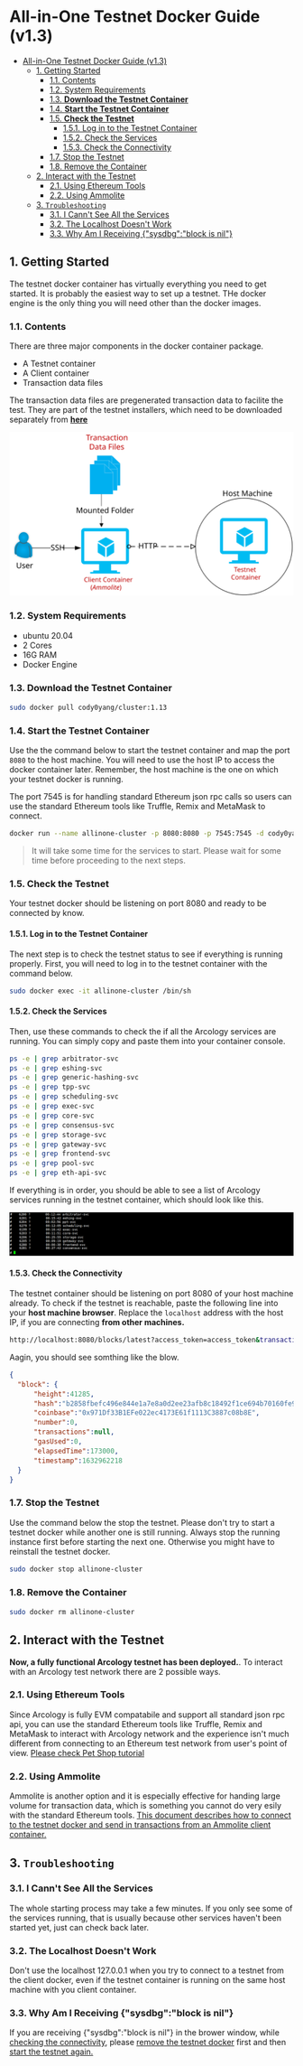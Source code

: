 # All-in-One Testnet Docker Guide (v1.3)

- [All-in-One Testnet Docker Guide (v1.3)](#all-in-one-testnet-docker-guide-v13)
  - [1. Getting Started](#1-getting-started)
    - [1.1. Contents](#11-contents)
    - [1.2. System Requirements](#12-system-requirements)
    - [1.3. **Download the Testnet Container**](#13-download-the-testnet-container)
    - [1.4. **Start the Testnet Container**](#14-start-the-testnet-container)
    - [1.5. **Check the Testnet**](#15-check-the-testnet)
      - [1.5.1. Log in to the Testnet Container](#151-log-in-to-the-testnet-container)
      - [1.5.2. Check the Services](#152-check-the-services)
      - [1.5.3. Check the Connectivity](#153-check-the-connectivity)
    - [1.7. Stop the Testnet](#17-stop-the-testnet)
    - [1.8. Remove the Container](#18-remove-the-container)
  - [2. Interact with the Testnet](#2-interact-with-the-testnet)
    - [2.1. Using Ethereum Tools](#21-using-ethereum-tools)
    - [2.2. Using Ammolite](#22-using-ammolite)
  - [3. `Troubleshooting`](#3-troubleshooting)
    - [3.1. I Cann't See All the Services](#31-i-cannt-see-all-the-services)
    - [3.2. The Localhost Doesn't Work](#32-the-localhost-doesnt-work)
    - [3.3. Why Am I Receiving {"sysdbg":"block is nil"}](#33-why-am-i-receiving-sysdbgblock-is-nil)

## 1. Getting Started

The testnet docker container has virtually everything you need to get started. It is probably the easiest way to set up a testnet. THe docker engine is the only thing you will need other than the docker images.

### 1.1. Contents

There are three major components in the docker container package.

- A Testnet container
- A Client container
- Transaction data files

The transaction data files are pregenerated transaction data to facilite the test. They are part of the testnet installers, which need to be downloaded separately from **[here](https://github.com/arcology-network/benchmarking/releases)**

![alt text](../../../img/testnet/testnet-container.svg)

### 1.2. System Requirements

- ubuntu 20.04
- 2 Cores
- 16G RAM
- Docker Engine

### 1.3. **Download the Testnet Container**

```sh
sudo docker pull cody0yang/cluster:1.13
```

### 1.4. **Start the Testnet Container**

Use the the command below to start the testnet container and map the port `8080` to the host machine. You will need to use the host IP to access the docker container later. Remember, the host machine is the one on which your testnet docker is running. 

The port 7545 is for handling standard Ethereum json rpc calls so users can use the standard Ethereum tools like Truffle, Remix and MetaMask to connect.

```sh
docker run --name allinone-cluster -p 8080:8080 -p 7545:7545 -d cody0yang/cluster:1.13 /root/dstart.sh chainID:100 rpcPort:7545
```
> It will take some time for the services to start. Please wait for some time before proceeding to the next steps.

### 1.5. **Check the Testnet**

Your testnet docker should be listening on port 8080 and ready to be connected by know.

#### 1.5.1. Log in to the Testnet Container

 The next step is to check the testnet status to see if everything is running properly. First, you will need to log in to the testnet container with the command below.

```sh
sudo docker exec -it allinone-cluster /bin/sh
```

#### 1.5.2. Check the Services

Then, use these commands to check the if all the Arcology services are running. You can simply copy and paste them into your container console.

``` sh
ps -e | grep arbitrator-svc
ps -e | grep eshing-svc
ps -e | grep generic-hashing-svc
ps -e | grep tpp-svc
ps -e | grep scheduling-svc
ps -e | grep exec-svc
ps -e | grep core-svc
ps -e | grep consensus-svc
ps -e | grep storage-svc
ps -e | grep gateway-svc
ps -e | grep frontend-svc
ps -e | grep pool-svc
ps -e | grep eth-api-svc
```

If everything is in order, you should be able to see a list of Arcology services running in the testnet container, which should look like this.

![alt text](../img/../../../img/testnet/allinone-testnet-docker-svclist.png)

#### 1.5.3. Check the Connectivity

The testnet container should be listening on port 8080 of your host machine already. To check if the testnet is reachable, paste the following line into your **host machine browser**. Replace the `localhost` address with the host IP, if you are connecting **from other machines.**
```sh
http://localhost:8080/blocks/latest?access_token=access_token&transactions=false
```

Aagin, you should see somthing like the blow.

```json
{
  "block": {
      "height":41285,
      "hash":"b2858fbefc496e844e1a7e8a0d2ee23afb8c18492f1ce694b70160fe96db7c47",
      "coinbase":"0x971Df33B1EFe022ec4173E61f1113C3887c08b8E",
      "number":0,
      "transactions":null,
      "gasUsed":0,
      "elapsedTime":173000,
      "timestamp":1632962218
  }
}
```

### 1.7. Stop the Testnet

Use the command below the stop the testnet. Please don't try to start a testnet docker while another one is still running. Always stop the running instance first before starting the next one. Otherwise you might have to reinstall the testnet docker.

```sh
sudo docker stop allinone-cluster 
```

### 1.8. Remove the Container

```sh
sudo docker rm allinone-cluster 
```

## 2. Interact with the Testnet

**Now, a fully functional Arcology testnet has been deployed.**. To interact with an Arcology test network there are 2 possible ways.

### 2.1. Using Ethereum Tools
Since Arcology is fully EVM compatabile and support all standard json rpc api, you can use the standard Ethereum tools like Truffle, Remix and MetaMask to interact with Arcology network and the experience isn't much different from connecting to an Ethereum test network from user's point of view. [Please check Pet Shop tutorial](../tutorials/pet-shop.md)

### 2.2. Using Ammolite
Ammolite is another option and it is especially effective for handing large volume for transaction data, which is something you cannot do very esily with the standard Ethereum tools. [This document describes how to connect to the testnet docker and send in transactions from an Ammolite client container.](./ammolite-client-docker.md)

## 3. `Troubleshooting`

### 3.1. I Cann't See All the Services

The whole starting process may take a few minutes. If you only see some of the services running, that is usually because other services haven't been started yet, just can check back later.

### 3.2. The Localhost Doesn't Work

Don't use the localhost 127.0.0.1 when you try to connect to a testnet from the client docker, even if the testnet container is running on the same host machine with you client container.

### 3.3. Why Am I Receiving {"sysdbg":"block is nil"}

If you are receiving {"sysdbg":"block is nil"} in the brower window, while [checking the connectivity](#153-check-the-connectivity), please [remove the testnet docker](#18-remove-the-container) first and then [start the testnet again.](#14-start-the-testnet-container)
